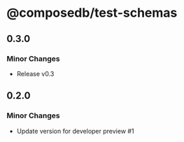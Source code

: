 # @composedb/test-schemas

## 0.3.0

### Minor Changes

- Release v0.3

## 0.2.0

### Minor Changes

- Update version for developer preview #1
